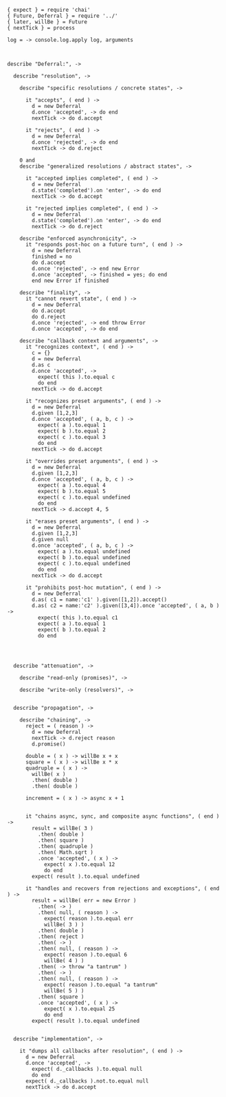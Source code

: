     { expect } = require 'chai'
    { Future, Deferral } = require '../'
    { later, willBe } = Future
    { nextTick } = process

    log = -> console.log.apply log, arguments



    describe "Deferral:", ->

      describe "resolution", ->

        describe "specific resolutions / concrete states", ->

          it "accepts", ( end ) ->
            d = new Deferral
            d.once 'accepted', -> do end
            nextTick -> do d.accept

          it "rejects", ( end ) ->
            d = new Deferral
            d.once 'rejected', -> do end
            nextTick -> do d.reject

        0 and
        describe "generalized resolutions / abstract states", ->

          it "accepted implies completed", ( end ) ->
            d = new Deferral
            d.state('completed').on 'enter', -> do end
            nextTick -> do d.accept

          it "rejected implies completed", ( end ) ->
            d = new Deferral
            d.state('completed').on 'enter', -> do end
            nextTick -> do d.reject

        describe "enforced asynchronicity", ->
          it "responds post-hoc on a future turn", ( end ) ->
            d = new Deferral
            finished = no
            do d.accept
            d.once 'rejected', -> end new Error
            d.once 'accepted', -> finished = yes; do end
            end new Error if finished

        describe "finality", ->
          it "cannot revert state", ( end ) ->
            d = new Deferral
            do d.accept
            do d.reject
            d.once 'rejected', -> end throw Error
            d.once 'accepted', -> do end

        describe "callback context and arguments", ->
          it "recognizes context", ( end ) ->
            c = {}
            d = new Deferral
            d.as c
            d.once 'accepted', ->
              expect( this ).to.equal c
              do end
            nextTick -> do d.accept

          it "recognizes preset arguments", ( end ) ->
            d = new Deferral
            d.given [1,2,3]
            d.once 'accepted', ( a, b, c ) ->
              expect( a ).to.equal 1
              expect( b ).to.equal 2
              expect( c ).to.equal 3
              do end
            nextTick -> do d.accept

          it "overrides preset arguments", ( end ) ->
            d = new Deferral
            d.given [1,2,3]
            d.once 'accepted', ( a, b, c ) ->
              expect( a ).to.equal 4
              expect( b ).to.equal 5
              expect( c ).to.equal undefined
              do end
            nextTick -> d.accept 4, 5

          it "erases preset arguments", ( end ) ->
            d = new Deferral
            d.given [1,2,3]
            d.given null
            d.once 'accepted', ( a, b, c ) ->
              expect( a ).to.equal undefined
              expect( b ).to.equal undefined
              expect( c ).to.equal undefined
              do end
            nextTick -> do d.accept

          it "prohibits post-hoc mutation", ( end ) ->
            d = new Deferral
            d.as( c1 = name:'c1' ).given([1,2]).accept()
            d.as( c2 = name:'c2' ).given([3,4]).once 'accepted', ( a, b ) ->
              expect( this ).to.equal c1
              expect( a ).to.equal 1
              expect( b ).to.equal 2
              do end




      describe "attenuation", ->

        describe "read-only (promises)", ->

        describe "write-only (resolvers)", ->


      describe "propagation", ->

        describe "chaining", ->
          reject = ( reason ) ->
            d = new Deferral
            nextTick -> d.reject reason
            d.promise()

          double = ( x ) -> willBe x + x
          square = ( x ) -> willBe x * x
          quadruple = ( x ) ->
            willBe( x )
            .then( double )
            .then( double )

          increment = ( x ) -> async x + 1


          it "chains async, sync, and composite async functions", ( end ) ->
            result = willBe( 3 )
              .then( double )
              .then( square )
              .then( quadruple )
              .then( Math.sqrt )
              .once 'accepted', ( x ) ->
                expect( x ).to.equal 12
                do end
            expect( result ).to.equal undefined

          it "handles and recovers from rejections and exceptions", ( end ) ->
            result = willBe( err = new Error )
              .then( -> )
              .then( null, ( reason ) ->
                expect( reason ).to.equal err
                willBe( 3 ) )
              .then( double )
              .then( reject )
              .then( -> )
              .then( null, ( reason ) ->
                expect( reason ).to.equal 6
                willBe( 4 ) )
              .then( -> throw "a tantrum" )
              .then( -> )
              .then( null, ( reason ) ->
                expect( reason ).to.equal "a tantrum"
                willBe( 5 ) )
              .then( square )
              .once 'accepted', ( x ) ->
                expect( x ).to.equal 25
                do end
            expect( result ).to.equal undefined


      describe "implementation", ->

        it "dumps all callbacks after resolution", ( end ) ->
          d = new Deferral
          d.once 'accepted', ->
            expect( d._callbacks ).to.equal null
            do end
          expect( d._callbacks ).not.to.equal null
          nextTick -> do d.accept

